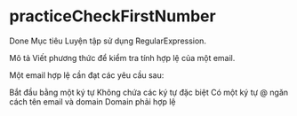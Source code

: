 # practiceCheckFirstNumber
Done
Mục tiêu
Luyện tập sử dụng RegularExpression.

Mô tả
Viết phương thức để kiểm tra tính hợp lệ của một email.

Một email hợp lệ cần đạt các yêu cầu sau:

Bắt đầu bằng một ký tự
Không chứa các ký tự đặc biệt
Có một ký tự @ ngăn cách tên email và domain
Domain phải hợp lệ

